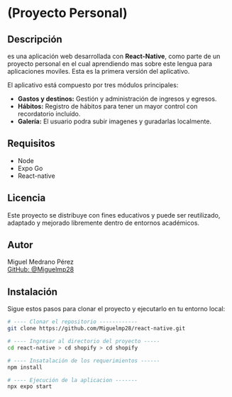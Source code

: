 # **<All>** (Proyecto Personal)

## Descripción

**<All>** es una aplicación web desarrollada con **React-Native**, 
como parte de un proyecto personal en el cual aprendiendo mas
sobre este lengua para aplicaciones moviles. 
Esta es la primera versión del aplicativo.

El aplicativo está compuesto por tres módulos principales:

- **Gastos y destinos:** Gestión y administración de ingresos y egresos.
- **Hábitos:** Registro de hábitos para tener un mayor control con recordatorio incluído.
- **Galería:** El usuario podra subir imagenes y guradarlas localmente.


## Requisitos

- Node
- Expo Go
- React-native

## Licencia

Este proyecto se distribuye con fines educativos y puede ser reutilizado, 
adaptado y mejorado libremente dentro de entornos académicos.

## Autor

Miguel Medrano Pérez  
[GitHub: @Miguelmp28](https://github.com/Miguelmp28)


## Instalación

Sigue estos pasos para clonar el proyecto y ejecutarlo en tu entorno local:

```bash
# ---- Clonar el repositorio ------------
git clone https://github.com/Miguelmp28/react-native.git

# ---- Ingresar al directorio del proyecto -----
cd react-native > cd shopify > cd shopify

# ---- Insatalación de los requerimientos ------
npm install

# ---- Ejecución de la aplicacion -------
npx expo start
